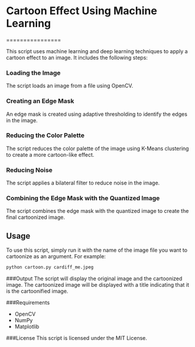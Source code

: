 # Cartoon Effect Using Machine Learning
================

This script uses machine learning and deep learning techniques to apply a cartoon effect to an image. It includes the following steps:

### Loading the Image
The script loads an image from a file using OpenCV.

### Creating an Edge Mask
An edge mask is created using adaptive thresholding to identify the edges in the image.

### Reducing the Color Palette
The script reduces the color palette of the image using K-Means clustering to create a more cartoon-like effect.

### Reducing Noise
The script applies a bilateral filter to reduce noise in the image.

### Combining the Edge Mask with the Quantized Image
The script combines the edge mask with the quantized image to create the final cartoonized image.

## Usage
To use this script, simply run it with the name of the image file you want to cartoonize as an argument. For example:
```bash
python cartoon.py cardiff_me.jpeg
```
###Output
The script will display the original image and the cartoonized image. The cartoonized image will be displayed with a title indicating that it is the cartoonified image.

###Requirements
- OpenCV
- NumPy
- Matplotlib

###License
This script is licensed under the MIT License.
